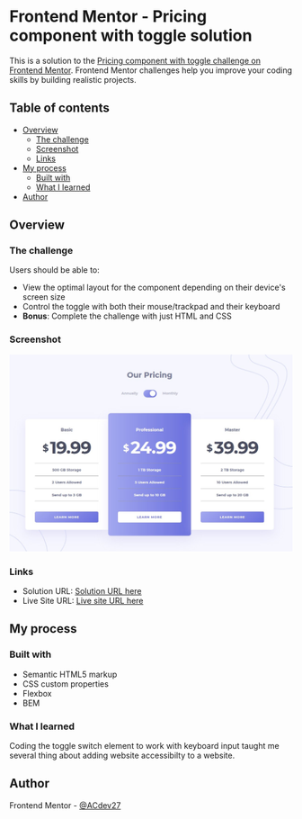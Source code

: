 # Frontend Mentor - Pricing component with toggle solution

This is a solution to the [Pricing component with toggle challenge on Frontend Mentor](https://www.frontendmentor.io/challenges/pricing-component-with-toggle-8vPwRMIC). Frontend Mentor challenges help you improve your coding skills by building realistic projects. 

## Table of contents

- [Overview](#overview)
  - [The challenge](#the-challenge)
  - [Screenshot](#screenshot)
  - [Links](#links)
- [My process](#my-process)
  - [Built with](#built-with)
  - [What I learned](#what-i-learned)
- [Author](#author)


## Overview

### The challenge

Users should be able to:

- View the optimal layout for the component depending on their device's screen size
- Control the toggle with both their mouse/trackpad and their keyboard
- **Bonus**: Complete the challenge with just HTML and CSS

### Screenshot

![](./screenshot.jpg)

### Links

- Solution URL: [Solution URL here](https://your-solution-url.com)
- Live Site URL: [Live site URL here](https://eager-johnson-4ef17b.netlify.app/)

## My process

### Built with

- Semantic HTML5 markup
- CSS custom properties
- Flexbox
- BEM

### What I learned

Coding the toggle switch element to work with keyboard input taught me several thing about adding website accessibilty to a website.


## Author

Frontend Mentor - [@ACdev27](https://www.frontendmentor.io/profile/ACdev27)

